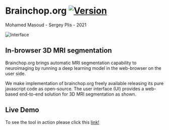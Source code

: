 # Brainchop.org  [![Version](https://img.shields.io/badge/Version-1.0.0-brightgreen)]()
Mohamed Masoud - Sergey Plis - 2021

![Interface](https://github.com/neuroneural/neuroneural.github.io/tree/master/style/SimpleUI.png)


## In-browser 3D MRI segmentation
 Brainchop.org brings automatic MRI segmentation  capability to neuroimaging  by running a deep learning model in the web-browser on the user side. 

 We make implementation of brainchop.org freely available releasing its pure javascript code as open-source. The user interface (UI)  provides a web-based  end-to-end solution for 3D MRI segmentation as shown.



## Live Demo

To see the tool in action please click  this [link!](https://neuroneural.github.io/)